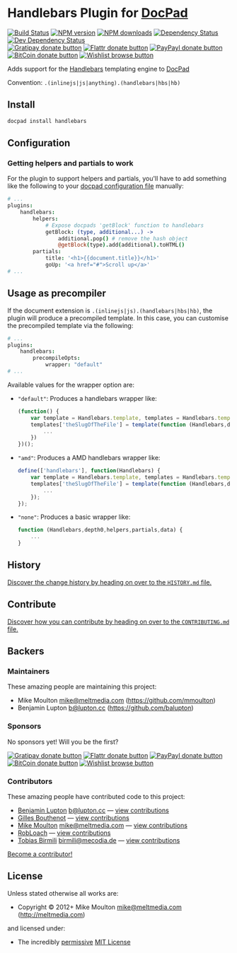 # Handlebars Plugin for [DocPad](https://docpad.org)

<!-- BADGES/ -->

[![Build Status](https://img.shields.io/travis/docpad/docpad-plugin-handlebars/master.svg)](http://travis-ci.org/docpad/docpad-plugin-handlebars "Check this project's build status on TravisCI")
[![NPM version](https://img.shields.io/npm/v/docpad-plugin-handlebars.svg)](https://npmjs.org/package/docpad-plugin-handlebars "View this project on NPM")
[![NPM downloads](https://img.shields.io/npm/dm/docpad-plugin-handlebars.svg)](https://npmjs.org/package/docpad-plugin-handlebars "View this project on NPM")
[![Dependency Status](https://img.shields.io/david/docpad/docpad-plugin-handlebars.svg)](https://david-dm.org/docpad/docpad-plugin-handlebars)
[![Dev Dependency Status](https://img.shields.io/david/dev/docpad/docpad-plugin-handlebars.svg)](https://david-dm.org/docpad/docpad-plugin-handlebars#info=devDependencies)<br/>
[![Gratipay donate button](https://img.shields.io/gratipay/docpad.svg)](https://www.gratipay.com/docpad/ "Donate weekly to this project using Gratipay")
[![Flattr donate button](https://img.shields.io/badge/flattr-donate-yellow.svg)](http://flattr.com/thing/344188/balupton-on-Flattr "Donate monthly to this project using Flattr")
[![PayPayl donate button](https://img.shields.io/badge/paypal-donate-yellow.svg)](https://www.paypal.com/cgi-bin/webscr?cmd=_s-xclick&hosted_button_id=QB8GQPZAH84N6 "Donate once-off to this project using Paypal")
[![BitCoin donate button](https://img.shields.io/badge/bitcoin-donate-yellow.svg)](https://coinbase.com/checkouts/9ef59f5479eec1d97d63382c9ebcb93a "Donate once-off to this project using BitCoin")
[![Wishlist browse button](https://img.shields.io/badge/wishlist-donate-yellow.svg)](http://amzn.com/w/2F8TXKSNAFG4V "Buy an item on our wishlist for us")

<!-- /BADGES -->


Adds support for the [Handlebars](http://handlebarsjs.com/) templating engine to [DocPad](https://docpad.org)

Convention:  `.(inlinejs|js|anything).(handlebars|hbs|hb)`


## Install

``` bash
docpad install handlebars
```


## Configuration

### Getting helpers and partials to work

For the plugin to support helpers and partials, you'll have to add something like the following to your [docpad configuration file](http://docpad.org/docs/config) manually:

``` coffee
# ...
plugins:
	handlebars:
		helpers:
			# Expose docpads 'getBlock' function to handlebars
			getBlock: (type, additional...) ->
				additional.pop() # remove the hash object
				@getBlock(type).add(additional).toHTML()
		partials:
			title: '<h1>{{document.title}}</h1>'
			goUp: '<a href="#">Scroll up</a>'
# ...
```


## Usage as precompiler

If the document extension is `.(inlinejs|js).(handlebars|hbs|hb)`, the plugin will produce a precompiled template. In this case, you can customise the precompiled template via the following:

``` coffee
# ...
plugins:
	handlebars:
		precompileOpts:
			wrapper: "default"
# ...
```

Available values for the wrapper option are:

- `"default"`: Produces a handlebars wrapper like:
	``` javascript
	(function() {
		var template = Handlebars.template, templates = Handlebars.templates = Handlebars.templates || {};
		templates['theSlugOfTheFile'] = template(function (Handlebars,depth0,helpers,partials,data) {
			...
		})
	})();
	```

- `"amd"`: Produces a AMD handlebars wrapper like:
	``` javascript
	define(['handlebars'], function(Handlebars) {
		var template = Handlebars.template, templates = Handlebars.templates = Handlebars.templates || {};
		templates['theSlugOfTheFile'] = template(function (Handlebars,depth0,helpers,partials,data) {
			...
		});
	});
	```

- `"none"`:  Produces a basic wrapper like:
	``` javascript
	function (Handlebars,depth0,helpers,partials,data) {
		...
	}
	```


<!-- HISTORY/ -->

## History
[Discover the change history by heading on over to the `HISTORY.md` file.](https://github.com/docpad/docpad-plugin-handlebars/blob/master/HISTORY.md#files)

<!-- /HISTORY -->


<!-- CONTRIBUTE/ -->

## Contribute

[Discover how you can contribute by heading on over to the `CONTRIBUTING.md` file.](https://github.com/docpad/docpad-plugin-handlebars/blob/master/CONTRIBUTING.md#files)

<!-- /CONTRIBUTE -->


<!-- BACKERS/ -->

## Backers

### Maintainers

These amazing people are maintaining this project:

- Mike Moulton <mike@meltmedia.com> (https://github.com/mmoulton)
- Benjamin Lupton <b@lupton.cc> (https://github.com/balupton)

### Sponsors

No sponsors yet! Will you be the first?

[![Gratipay donate button](https://img.shields.io/gratipay/docpad.svg)](https://www.gratipay.com/docpad/ "Donate weekly to this project using Gratipay")
[![Flattr donate button](https://img.shields.io/badge/flattr-donate-yellow.svg)](http://flattr.com/thing/344188/balupton-on-Flattr "Donate monthly to this project using Flattr")
[![PayPayl donate button](https://img.shields.io/badge/paypal-donate-yellow.svg)](https://www.paypal.com/cgi-bin/webscr?cmd=_s-xclick&hosted_button_id=QB8GQPZAH84N6 "Donate once-off to this project using Paypal")
[![BitCoin donate button](https://img.shields.io/badge/bitcoin-donate-yellow.svg)](https://coinbase.com/checkouts/9ef59f5479eec1d97d63382c9ebcb93a "Donate once-off to this project using BitCoin")
[![Wishlist browse button](https://img.shields.io/badge/wishlist-donate-yellow.svg)](http://amzn.com/w/2F8TXKSNAFG4V "Buy an item on our wishlist for us")

### Contributors

These amazing people have contributed code to this project:

- [Benjamin Lupton](https://github.com/balupton) <b@lupton.cc> — [view contributions](https://github.com/docpad/docpad-plugin-handlebars/commits?author=balupton)
- [Gilles Bouthenot](https://github.com/gbouthenot) — [view contributions](https://github.com/docpad/docpad-plugin-handlebars/commits?author=gbouthenot)
- [Mike Moulton](https://github.com/mmoulton) <mike@meltmedia.com> — [view contributions](https://github.com/docpad/docpad-plugin-handlebars/commits?author=mmoulton)
- [RobLoach](https://github.com/RobLoach) — [view contributions](https://github.com/docpad/docpad-plugin-handlebars/commits?author=RobLoach)
- [Tobias Birmili](https://github.com/toabi) <birmili@mecodia.de> — [view contributions](https://github.com/docpad/docpad-plugin-handlebars/commits?author=toabi)

[Become a contributor!](https://github.com/docpad/docpad-plugin-handlebars/blob/master/CONTRIBUTING.md#files)

<!-- /BACKERS -->


<!-- LICENSE/ -->

## License

Unless stated otherwise all works are:

- Copyright &copy; 2012+ Mike Moulton <mike@meltmedia.com> (http://meltmedia.com)

and licensed under:

- The incredibly [permissive](http://en.wikipedia.org/wiki/Permissive_free_software_licence) [MIT License](http://opensource.org/licenses/mit-license.php)

<!-- /LICENSE -->


